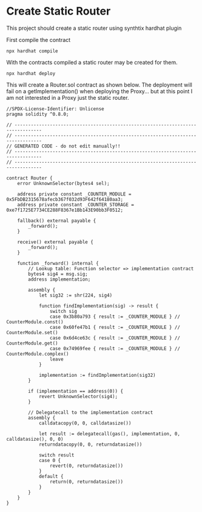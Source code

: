 # Create Static Router

This project should create a static router using synthtix hardhat plugin

First compile the contract

```shell
npx hardhat compile

```

With the contracts compiled a static router may be created for them.

```shell
npx hardhat deploy
```

This will create a Router.sol contract as shown below. The deployment will fail on a getImplementation() when deploying the Proxy... but at this point I am not interested in a Proxy just the static router.

```
//SPDX-License-Identifier: Unlicense
pragma solidity ^0.8.0;

// --------------------------------------------------------------------------------
// --------------------------------------------------------------------------------
// GENERATED CODE - do not edit manually!!
// --------------------------------------------------------------------------------
// --------------------------------------------------------------------------------

contract Router {
    error UnknownSelector(bytes4 sel);

    address private constant _COUNTER_MODULE = 0x5FbDB2315678afecb367f032d93F642f64180aa3;
    address private constant _COUNTER_STORAGE = 0xe7f1725E7734CE288F8367e1Bb143E90bb3F0512;

    fallback() external payable {
        _forward();
    }

    receive() external payable {
        _forward();
    }

    function _forward() internal {
        // Lookup table: Function selector => implementation contract
        bytes4 sig4 = msg.sig;
        address implementation;

        assembly {
            let sig32 := shr(224, sig4)

            function findImplementation(sig) -> result {
                switch sig
                case 0x3b80a793 { result := _COUNTER_MODULE } // CounterModule.const()
                case 0x60fe47b1 { result := _COUNTER_MODULE } // CounterModule.set()
                case 0x6d4ce63c { result := _COUNTER_MODULE } // CounterModule.get()
                case 0x74969fee { result := _COUNTER_MODULE } // CounterModule.complex()
                leave
            }

            implementation := findImplementation(sig32)
        }

        if (implementation == address(0)) {
            revert UnknownSelector(sig4);
        }

        // Delegatecall to the implementation contract
        assembly {
            calldatacopy(0, 0, calldatasize())

            let result := delegatecall(gas(), implementation, 0, calldatasize(), 0, 0)
            returndatacopy(0, 0, returndatasize())

            switch result
            case 0 {
                revert(0, returndatasize())
            }
            default {
                return(0, returndatasize())
            }
        }
    }
}

```
